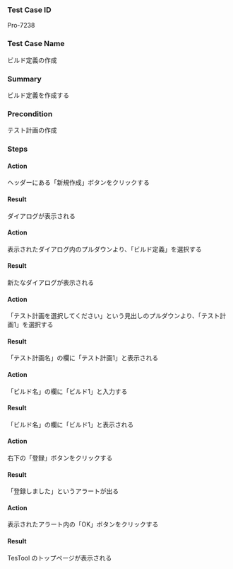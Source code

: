 ### Test Case ID
Pro-7238

### Test Case Name
ビルド定義の作成

### Summary
ビルド定義を作成する

### Precondition
テスト計画の作成

### Steps

#### Action
ヘッダーにある「新規作成」ボタンをクリックする
#### Result
ダイアログが表示される

#### Action
表示されたダイアログ内のプルダウンより、「ビルド定義」を選択する
#### Result
新たなダイアログが表示される

#### Action
「テスト計画を選択してください」という見出しのプルダウンより、「テスト計画1」を選択する
#### Result
「テスト計画名」の欄に「テスト計画1」と表示される

#### Action
「ビルド名」の欄に「ビルド1」と入力する
#### Result
「ビルド名」の欄に「ビルド1」と表示される

#### Action
右下の「登録」ボタンをクリックする
#### Result
「登録しました」というアラートが出る

#### Action
表示されたアラート内の「OK」ボタンをクリックする
#### Result
TesTool のトップページが表示される
